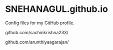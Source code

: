# SNEHANAGUL.github.io
Config files for my GitHub profile.

github.com/sachinkrishna233/

github.com/arunthiyaagarajan/
